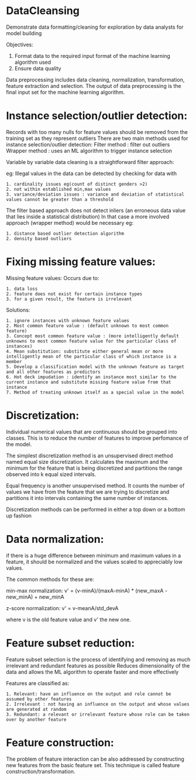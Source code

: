 # DataCleansing
Demonstrate data formatting/cleaning for exploration by data analysts for model building

Objectives:
1. Format data to the required input format of the machine learning algorithm used
2. Ensure data quality

Data preprocessing includes data cleaning, normalization, transformation, feature extraction and selection.
The output of data preprocessing is the final input set for the machine learning algorithm.

# Instance selection/outlier detection:
Records with too many nulls for feature values should be removed from the training set as they represent outliers
There are two main methods used for instance selection/outlier detection:
Filter method : filter out outliers
Wrapper method : uses an ML algorithm to trigger instance selection

Variable by variable data cleaning is a straightforward filter approach:

eg: Illegal values in the data can be detected by checking for data with

	1. cardinality issues eg(count of distinct genders >2)
	2. not within established min,max values
	3. variance/deviation issues : variance and deviation of statistical values cannot be greater than a threshold

The filter based approach does not detect inliers (an erroneous data value that lies inside a statistical distribution)
In that case a more involved approach (wrapper method) would be necessary
eg:

	1. distance based outlier detection algorithm 
	2. density based outliers

# Fixing missing feature values:
Missing feature values:
Occurs due to:

	1. data loss
	2. feature does not exist for certain instance types
	3. for a given result, the feature is irrelevant
  
Solutions:

	1. ignore instances with unknown feature values
	2. Most common feature value : (default unknown to most common feature)
	3. Concept most common feature value : (more intelligently default unknowns to most common feature value for the particular class of instances)
	4. Mean substitution: substitute either general mean or more intelligently mean of the particular class of which instance is a member
	5. Develop a classification model with the unknown feature as target and all other features as predictors
	6. Hot deck impudation : identify an instance most similar to the current instance and substitute missing feature value from that instance
	7. Method of treating unknown itself as a special value in the model
  

# Discretization:

Individual numerical values that are continuous should be grouped into classes. This is to reduce the number of features to improve perfomance of the model.

The simplest discretization method is an unsupervised direct method named equal size discretization. It calculates the maximum and the minimum for the feature that is being discretized and partitions the range observed into k equal sized intervals. 

Equal frequency is another unsupervised method. It counts the number of values we have from the feature that we are trying to discretize and partitions it into intervals containing the same number of instances.

Discretization methods can be performed in either a top down or a bottom up fashion

# Data normalization:
if there is a huge difference between minimum and maximum values in a feature, it should be normalized and the values scaled to appreciably low values.

The common methods for these are:

  min-max normalization:
  v' = (v-minA)/(maxA-minA) * (new_maxA - new_minA) + new_minA

  z-score normalization: 
  v' = v-meanA/std_devA

where v is the old feature value and v' the new one.

# Feature subset reduction:

Feature subset selection is the process of identifying and removing as much irrelevant and redundant features as possible
Reduces dimensionality of the data and allows the ML algorithm to operate faster and more effectively

Features are classified as:

	1. Relevant: have an influence on the output and role cannot be assumed by other features
	2. Irrelevant : not having an influence on the output and whose values are generated at random
	3. Redundant: a relevant or irrelevant feature whose role can be taken over by another feature

# Feature construction:

The problem of feature interaction can be also addressed by constructing new features from the basic feature set. This technique is called feature construction/transformation.



